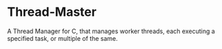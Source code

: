 # Thread-Master
A Thread Manager for C, that manages worker threads, each executing a specified task, or multiple of the same.
